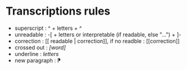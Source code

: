 # Transcriptions rules

- superscript : ^ + letters + ^
- unreadable : -[ + letters or interpretable (if readable, else "...") + ]-
- correction : [[ readable | correction]], if no readble : [[correction]]
- crossed out : *[word]*
- underline : _letters_
- new paragraph : ⁋